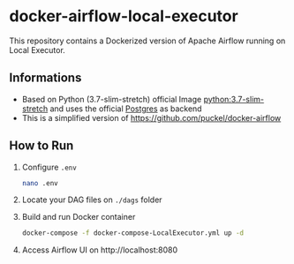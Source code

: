 # docker-airflow-local-executor

This repository contains a Dockerized version of Apache Airflow running on Local Executor.

## Informations

* Based on Python (3.7-slim-stretch) official Image [python:3.7-slim-stretch](https://hub.docker.com/_/python/) and uses the official [Postgres](https://hub.docker.com/_/postgres/) as backend
* This is a simplified version of https://github.com/puckel/docker-airflow

## How to Run

1) Configure `.env`

   ```sh
   nano .env
   ```
2) Locate your DAG files on `./dags` folder

3) Build and run Docker container

   ```sh
   docker-compose -f docker-compose-LocalExecutor.yml up -d
   ```

4) Access Airflow UI on http://localhost:8080
